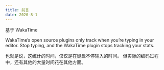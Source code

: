 ```yaml
---
title: 前言
date: 2020-8-1
---
```




基于 WakaTime

WakaTime’s open source plugins only track when you’re typing in your editor. Stop typing, and the WakaTime plugin stops tracking your stats.

也就是说，这统计的时间，仅仅是在键盘不停输入的时间。
但实际的编码过程中，还有其他的大量时间花在其他方面。